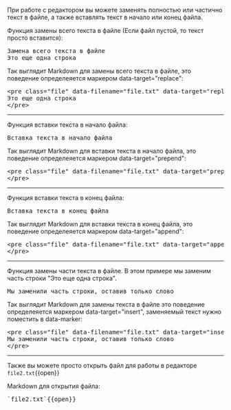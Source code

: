 <upload-file path="/root/upload.txt"/>


<upload-file path="/root/upload"/>


<upload-file path="./root/upload.txt"/>


<upload-file path="./upload.txt"/>


<upload-file path="/123/upload.txt"/>


<upload-file path="/bin/upload.txt"/>


<upload-file path="/root/1/upload.txt"/>


При работе с редактором вы можете заменять полностью или частично текст в файле, а также вставлять текст в начало или конец файла.

<upload-file path="/root/upload"/>

Функция замены всего текста в файле (Если файл пустой, то текст просто вставится):

<pre class="file" data-filename="file.txt" data-target="replace">Замена всего текста в файле
Это еще одна строка
</pre>


Так выглядит Markdown для замены всего текста в файле, это поведение определеяется маркером data-target="replace":

<pre>
&#x3C;pre class=&#x22;file&#x22; data-filename=&#x22;file.txt&#x22; data-target=&#x22;replace&#x22;&#x3E;Замена всего текста в файле
Это еще одна строка
&#x3C;/pre&#x3E;
</pre>
***
Функция вставки текста в начало файла:

<pre class="file" data-filename="file.txt" data-target="prepend">Вставка текста в начало файла
</pre>


Так выглядит Markdown для вставки текста в начало файла, это поведение определеяется маркером data-target="prepend":

<pre>
&#x3C;pre class=&#x22;file&#x22; data-filename=&#x22;file.txt&#x22; data-target=&#x22;prepend&#x22;&#x3E;Вставка текста в начало файла
&#x3C;/pre&#x3E;
</pre>
***
Функция вставки текста в конец файла:

<pre class="file" data-filename="file.txt" data-target="append">Вставка текста в конец файла
</pre>


Так выглядит Markdown для вставки текста в конец файла, это поведение определеяется маркером data-target="append":

<pre>
&#x3C;pre class=&#x22;file&#x22; data-filename=&#x22;file.txt&#x22; data-target=&#x22;append&#x22;&#x3E;Вставка текста в конец файла
&#x3C;/pre&#x3E;
</pre>
***
Функция замены части текста в файле. В этом примере мы заменим часть строки "Это еще одна строка".

<pre class="file" data-filename="file.txt" data-target="insert" data-marker="Это еще одна">
Мы заменили часть строки, оставив только слово 
</pre>


Так выглядит Markdown для замены текста в файле это поведение определеяется маркером data-target="insert", заменяемый текст нужно поместить в data-marker:

<pre>
&#x3C;pre class=&#x22;file&#x22; data-filename=&#x22;file.txt&#x22; data-target=&#x22;insert&#x22; data-marker=&#x22;Это еще одна&#x22;&#x3E;
Мы заменили часть строки, оставив только слово 
&#x3C;/pre&#x3E;
</pre>
***
Также вы можете просто открыть файл для работы в редакторе
`file2.txt`{{open}}


Markdown для открытия файла:
<pre>`file2.txt`{{open}}</pre>
